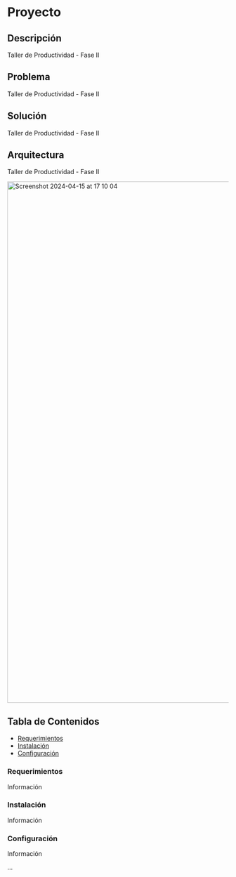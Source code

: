 # Proyecto

## Descripción
 Taller de Productividad - Fase II

## Problema
 Taller de Productividad - Fase II

## Solución
 Taller de Productividad - Fase II

## Arquitectura
 Taller de Productividad - Fase II
 
 <img width="1188" alt="Screenshot 2024-04-15 at 17 10 04" src="https://github.com/carotorrehdz/Fase3/assets/3819186/8dddb367-a248-49d9-9b1b-5ccadcda900d">

 ## Tabla de Contenidos
 - [Requerimientos](https://github.com/carotorrehdz/Fase3/develop/README.md#requerimientos)
 - [Instalación](https://github.com/carotorrehdz/Fase3/develop/README.md#instalación)
 - [Configuración](https://github.com/carotorrehdz/Fase3/develop/README.md#configuración)
 
 ### Requerimientos
 Información

 ### Instalación
 Información

 ### Configuración
 Información

 ...
 


 
